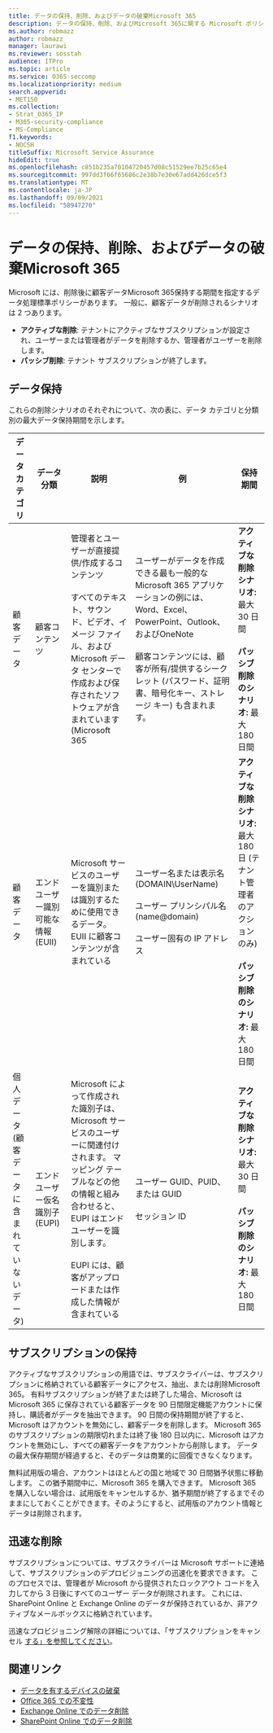 ```yaml
---
title: データの保持、削除、およびデータの破棄Microsoft 365
description: データの保持、削除、およびMicrosoft 365に関する Microsoft ポリシーの概要。
ms.author: robmazz
author: robmazz
manager: laurawi
ms.reviewer: sosstah
audience: ITPro
ms.topic: article
ms.service: O365-seccomp
ms.localizationpriority: medium
search.appverid:
- MET150
ms.collection:
- Strat_O365_IP
- M365-security-compliance
- MS-Compliance
f1.keywords:
- NOCSH
titleSuffix: Microsoft Service Assurance
hideEdit: true
ms.openlocfilehash: c851b235a70104720457d08c51529ee7b25c65e4
ms.sourcegitcommit: 997dd3f66f65686c2e38b7e30e67add426dce5f3
ms.translationtype: MT
ms.contentlocale: ja-JP
ms.lasthandoff: 09/09/2021
ms.locfileid: "58947270"
---
```

# <a name="data-retention-deletion-and-destruction-in-microsoft-365"></a>データの保持、削除、およびデータの破棄Microsoft 365

Microsoft には、削除後に顧客データMicrosoft 365保持する期間を指定するデータ処理標準ポリシーがあります。 一般に、顧客データが削除されるシナリオは 2 つあります。

- **アクティブな削除**: テナントにアクティブなサブスクリプションが設定され、ユーザーまたは管理者がデータを削除するか、管理者がユーザーを削除します。
- **パッシブ削除**: テナント サブスクリプションが終了します。

## <a name="data-retention"></a>データ保持

これらの削除シナリオのそれぞれについて、次の表に、データ カテゴリと分類別の最大データ保持期間を示します。

| データ カテゴリ | データ分類 | 説明 | 例 | 保持期間 |
|-----------------|-----------------|-----------------|----------------------------------|-------------------------------|
| 顧客データ | 顧客コンテンツ| 管理者とユーザーが直接提供/作成するコンテンツ <br><br> すべてのテキスト、サウンド、ビデオ、イメージ ファイル、および Microsoft データ センターで作成および保存されたソフトウェアが含まれています(Microsoft 365 | ユーザーがデータを作成できる最も一般的な Microsoft 365 アプリケーションの例には、Word、Excel、PowerPoint、Outlook、およびOneNote <br><br> 顧客コンテンツには、顧客が所有/提供するシークレット (パスワード、証明書、暗号化キー、ストレージ キー) も含まれます。 | **アクティブな削除シナリオ:** 最大 30 日間 <br><br> **パッシブ削除のシナリオ:** 最大 180 日間 |
| 顧客データ | エンド ユーザー識別可能な情報 (EUII) | Microsoft サービスのユーザーを識別または識別するために使用できるデータ。 EUII に顧客コンテンツが含まれている | ユーザー名または表示名 (DOMAIN\UserName) <br><br> ユーザー プリンシパル名 (name@domain) <br><br>  ユーザー固有の IP アドレス | **アクティブな削除シナリオ:** 最大 180 日 (テナント管理者のアクションのみ) <br><br> **パッシブ削除のシナリオ:** 最大 180 日間 |
| 個人データ <br> (顧客データに含まれていないデータ) | エンド ユーザー仮名識別子 (EUPI) | Microsoft によって作成された識別子は、Microsoft サービスのユーザーに関連付けされます。 マッピング テーブルなどの他の情報と組み合わせると、EUPI はエンド ユーザーを識別します。 <br><br> EUPI には、顧客がアップロードまたは作成した情報が含まれている | ユーザー GUID、PUID、または GUID <br><br> セッション ID | **アクティブな削除シナリオ:** 最大 30 日間 <br><br> **パッシブ削除のシナリオ:** 最大 180 日間 |

## <a name="subscription-retention"></a>サブスクリプションの保持

アクティブなサブスクリプションの用語では、サブスクライバーは、サブスクリプションに格納されている顧客データにアクセス、抽出、または削除Microsoft 365。 有料サブスクリプションが終了または終了した場合、Microsoft は Microsoft 365 に保存されている顧客データを 90 日間限定機能アカウントに保持し、購読者がデータを抽出できます。 90 日間の保持期間が終了すると、Microsoft はアカウントを無効にし、顧客データを削除します。 Microsoft 365 のサブスクリプションの期限切れまたは終了後 180 日以内に、Microsoft はアカウントを無効にし、すべての顧客データをアカウントから削除します。 データの最大保存期間が経過すると、そのデータは商業的に回復できなくなります。

無料試用版の場合、アカウントはほとんどの国と地域で 30 日間猶予状態に移動します。 この猶予期間中に、Microsoft 365 を購入できます。 Microsoft 365 を購入しない場合は、試用版をキャンセルするか、猶予期間が終了するまでそのままにしておくことができます。そのようにすると、試用版のアカウント情報とデータは削除されます。

## <a name="expedited-deletion"></a>迅速な削除

サブスクリプションについては、サブスクライバーは Microsoft サポートに連絡して、サブスクリプションのデプロビジョニングの迅速化を要求できます。 このプロセスでは、管理者が Microsoft から提供されたロックアウト コードを入力してから 3 日後にすべてのユーザー データが削除されます。 これには、SharePoint Online と Exchange Online のデータが保持されているか、非アクティブなメールボックスに格納されています。

迅速なプロビジョニング解除の詳細については、「サブスクリプションをキャンセル [する」を参照してください](/microsoft-365/commerce/subscriptions/cancel-your-subscription)。

## <a name="related-links"></a>関連リンク

- [データを有するデバイスの破棄](assurance-data-bearing-device-destruction.md)
- [Office 365 での不変性](assurance-data-immutability.md)
- [Exchange Online でのデータ削除](assurance-exchange-online-data-deletion.md)
- [SharePoint Online でのデータ削除](assurance-sharepoint-online-data-deletion.md)
